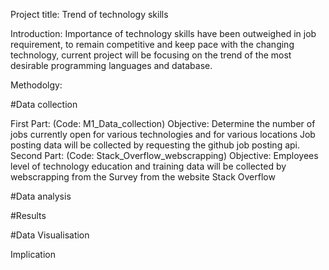 Project title: Trend of technology skills

Introduction:
Importance of technology skills have been outweighed in job requirement, to remain competitive and keep pace with the changing technology,
current project will be focusing on the trend of the most desirable programming languages and database.

Methodolgy:

#Data collection 

First Part: (Code: M1_Data_collection)
Objective: Determine the number of jobs currently open for various technologies and for various locations
Job posting data will be collected by requesting the github job posting api. 
Second Part: (Code: Stack_Overflow_webscrapping)
Objective:
Employees level of technology education and training data will be collected by webscrapping from the Survey from the website Stack Overflow 

#Data analysis

#Results

#Data Visualisation

Implication

